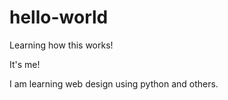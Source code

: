 # hello-world
Learning how this works!

It's me!

I am learning web design using python and others.
